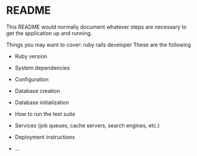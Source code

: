 # README

This README would normally document whatever steps are necessary to get the
application up and running.

Things you may want to cover:
ruby rails developer
These are the following
* Ruby version

* System dependencies

* Configuration

* Database creation

* Database initialization

* How to run the test suite

* Services (job queues, cache servers, search engines, etc.)

* Deployment instructions

* ...
